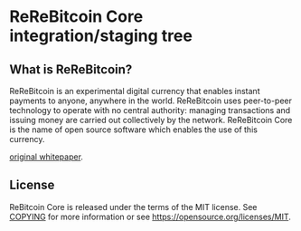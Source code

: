 ReReBitcoin Core integration/staging tree
=====================================


What is ReReBitcoin?
----------------

ReReBitcoin is an experimental digital currency that enables instant payments to
anyone, anywhere in the world. ReReBitcoin uses peer-to-peer technology to operate
with no central authority: managing transactions and issuing money are carried
out collectively by the network. ReReBitcoin Core is the name of open source
software which enables the use of this currency.

[original whitepaper](https://bitcoincore.org/rebitcoin.pdf).

License
-------

ReBitcoin Core is released under the terms of the MIT license. See [COPYING](COPYING) for more
information or see https://opensource.org/licenses/MIT.

